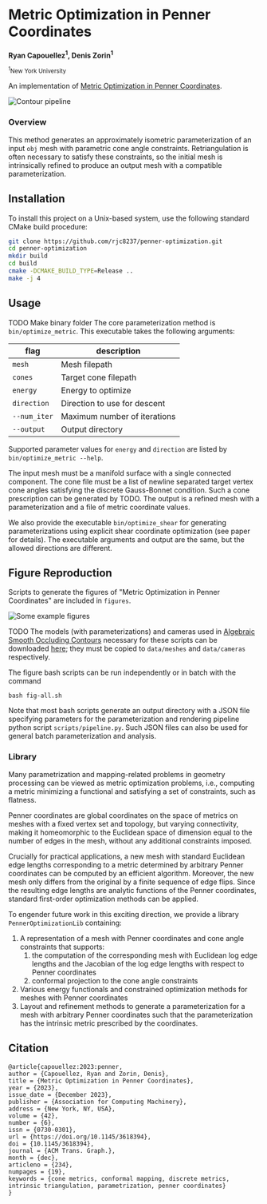 # Metric Optimization in Penner Coordinates

<strong>Ryan Capouellez<sup>1</sup>, Denis Zorin<sup>1</sup></strong>

<small><sup>1</sup>New York University</small>

An implementation of [Metric Optimization in Penner Coordinates](https://dl.acm.org/doi/10.1145/3618394).

![Contour pipeline](media/teaser.jpg)

### Overview

This method generates an approximately isometric parameterization of an input `obj` mesh with parametric cone angle constraints. Retriangulation is often necessary to satisfy these constraints, so the initial mesh is intrinsically refined to produce an output mesh with a compatible parameterization.

## Installation

To install this project on a Unix-based system, use the following standard CMake build procedure:

```bash
git clone https://github.com/rjc8237/penner-optimization.git
cd penner-optimization
mkdir build
cd build
cmake -DCMAKE_BUILD_TYPE=Release ..
make -j 4
```

## Usage

TODO Make binary folder
The core parameterization method is `bin/optimize_metric`. This executable takes the following arguments:

|flag | description|
| --- | --- |
|`mesh` | Mesh filepath|
|`cones` | Target cone filepath|
|`energy` | Energy to optimize|
|`direction` | Direction to use for descent|
|`--num_iter` | Maximum number of iterations|
|`--output` | Output directory|

Supported parameter values for `energy` and `direction` are listed by `bin/optimize_metric --help`.

The input mesh must be a manifold surface with a single connected component. The cone file must be a list of newline separated target vertex cone angles satisfying the discrete Gauss-Bonnet condition. Such a cone prescription can be generated by TODO. The output is a refined mesh with a parameterization and a file of metric coordinate values.

We also provide the executable `bin/optimize_shear` for generating parameterizations using explicit shear coordinate optimization (see paper for details). The executable arguments and output are the same, but the allowed directions are different.

## Figure Reproduction

Scripts to generate the figures of "Metric Optimization in Penner Coordinates" are included in `figures`.

![Some example figures](media/examples.jpg)

TODO
The models (with parameterizations) and cameras used in [Algebraic Smooth Occluding Contours](http://ryanjcapouellez.com/papers/algebraic_smooth_occluding_contours.html) necessary for these scripts can be downloaded [here](http://ryanjcapouellez.com/papers/algebraic-contours-data.zip); they must be copied to `data/meshes` and `data/cameras` respectively.

The figure bash scripts can be run independently or in batch with the command
```
bash fig-all.sh
```

Note that most bash scripts generate an output directory with a JSON file specifying parameters for the parameterization and rendering pipeline python script `scripts/pipeline.py`. Such JSON files can also be used for general batch parameterization and analysis.

### Library

Many parametrization and mapping-related problems in geometry processing can be viewed as metric optimization problems, i.e., computing a metric minimizing a functional and satisfying a set of constraints, such as flatness.

Penner coordinates are global coordinates on the space of metrics on meshes with a fixed vertex set and topology, but varying connectivity, making it homeomorphic to the Euclidean space of dimension equal to the number of edges in the mesh, without any additional constraints imposed.

Crucially for practical applications, a new mesh with standard Euclidean edge lengths corresponding to a metric determined by arbitrary Penner coordinates can be computed by an efficient algorithm. Moreover, the new mesh only differs from the original by a finite sequence of edge flips. Since the resulting edge lengths are analytic functions of the Penner coordinates, standard first-order optimization methods can be applied.

To engender future work in this exciting direction, we provide a library `PennerOptimizationLib` containing:

1. A representation of a mesh with Penner coordinates and cone angle constraints that supports:
   1.  the computation of the corresponding mesh with Euclidean log edge lengths and the Jacobian of the log edge lengths with respect to Penner coordinates
   2.  conformal projection to the cone angle constraints
2.  Various energy functionals and constrained optimization methods for meshes with Penner coordinates
3.  Layout and refinement methods to generate a parameterization for a mesh with arbitrary Penner coordinates such that the parameterization has the intrinsic metric prescribed by the coordinates.

## Citation

```
@article{capouellez:2023:penner,
author = {Capouellez, Ryan and Zorin, Denis},
title = {Metric Optimization in Penner Coordinates},
year = {2023},
issue_date = {December 2023},
publisher = {Association for Computing Machinery},
address = {New York, NY, USA},
volume = {42},
number = {6},
issn = {0730-0301},
url = {https://doi.org/10.1145/3618394},
doi = {10.1145/3618394},
journal = {ACM Trans. Graph.},
month = {dec},
articleno = {234},
numpages = {19},
keywords = {cone metrics, conformal mapping, discrete metrics, intrinsic triangulation, parametrization, penner coordinates}
}
```
